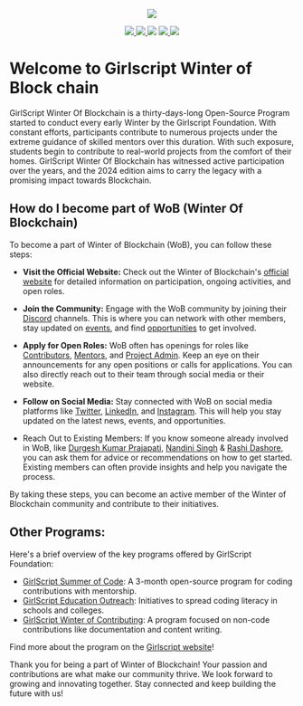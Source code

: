 <!--- ------------------------------------------------------------------------------------------------------------------------------------------------------ -->
<!--- -- Custom Designed Banner ---------------------------------------------------------------------------------------------------------------------------- -->
<!--- ------------------------------------------------------------------------------------------------------------------------------------------------------ -->

<p align="center"> 
<img src="https://github.com/user-attachments/assets/dff896c6-1014-414d-9dd3-e5823e2a4896" />
</p>

<!--- ------------------------------------------------------------------------------------------------------------------------------------------------------ -->
<!-------- Social media Links ----------------------------------------------------------------------------------------------------------------------------- -->
<!--- ------------------------------------------------------------------------------------------------------------------------------------------------------ -->

<p align="center"> 
<a href="#">
         <img src="https://img.shields.io/badge/LinkedIn-0077B5?style=for-the-badge&logo=linkedin&logoColor=white" />
</a>
<a href="#">
         <img src="https://img.shields.io/badge/Instagram-E4405F?style=for-the-badge&logo=instagram&logoColor=white" />
</a>

 <a href="#">
	<img src="https://img.shields.io/badge/Twitter%20-%231DA1F2.svg?&style=for-the-badge&logo=Twitter&logoColor=white"></a>
</a>

<a href="#">
	<img src="https://img.shields.io/badge/linktree-39E09B?style=for-the-badge&logo=linktree&logoColor=white" />
</a>

<a>
  <img src="https://img.shields.io/badge/Girlscript GitHub%20-%231DA1F2.svg?&style=for-the-badge&logo=GitHub&logoColor=white&color=grey">
</a>
</p>

<!--- ------------------------------------------------------------------------------------------------------------------------------------------------------ -->
<!--- ------- About Us ------- ----------------------------------------------------------------------------------------------------------------------------- -->
<!--- ------------------------------------------------------------------------------------------------------------------------------------------------------ -->

# Welcome to Girlscript Winter of Block chain

GirlScript Winter Of Blockchain is a thirty-days-long Open-Source Program started to conduct every early Winter by the Girlscript Foundation. With constant efforts, participants contribute to numerous projects under the extreme guidance of skilled mentors over this duration. With such exposure, students begin to contribute to real-world projects from the comfort of their homes. GirlScript Winter Of Blockchain has witnessed active participation over the years, and the 2024 edition aims to carry the legacy with a promising impact towards Blockchain.

<!--- ------------------------------------------------------------------------------------------------------------------------------------------------------ -->
<!--- -------  More Us ------- ----------------------------------------------------------------------------------------------------------------------------- -->
<!--- ------------------------------------------------------------------------------------------------------------------------------------------------------ -->

## How do I become part of WoB (Winter Of Blockchain)

To become a part of Winter of Blockchain (WoB), you can follow these steps:

- **Visit the Official Website:** Check out the Winter of Blockchain's [official website](https://gssoc.girlscript.tech/wob) for detailed information on participation, ongoing activities, and open roles.

- **Join the Community:** Engage with the WoB community by joining their [Discord](https://discord.gg/ShtbWyAe6m) channels. This is where you can network with other members, stay updated on [events](https://gssoc.girlscript.tech/wobEvents), and find [opportunities](https://linktr.ee/wob_girlscript) to get involved.

- **Apply for Open Roles:** WoB often has openings for roles like [Contributors](https://forms.gle/w71Vd1HJzDWSqVX36), [Mentors](https://forms.gle/T41fEt1RxYe4WJAd7), and [Project Admin](https://forms.gle/xZsJG9CpUWzqHZZQ9). Keep an eye on their announcements for any open positions or calls for applications. You can also directly reach out to their team through social media or their website.

- **Follow on Social Media:** Stay connected with WoB on social media platforms like [Twitter](https://x.com/WoB__girlscript), [LinkedIn](https://www.linkedin.com/company/winter-of-blockchains/), and [Instagram](https://www.instagram.com/wob__girlscript). This will help you stay updated on the latest news, events, and opportunities.

- Reach Out to Existing Members: If you know someone already involved in WoB, like [Durgesh Kumar Prajapati](https://www.linkedin.com/in/durgesh4993/), [Nandini Singh](https://www.linkedin.com/in/nandinisingh18/) & [Rashi Dashore](https://www.linkedin.com/in/rashi-dashore-27b14b248/), you can ask them for advice or recommendations on how to get started. Existing members can often provide insights and help you navigate the process.

By taking these steps, you can become an active member of the Winter of Blockchain community and contribute to their initiatives.

<!--- ------------------------------------------------------------------------------------------------------------------------------------------------------ -->
<!--- -- Other Programs ------ ----------------------------------------------------------------------------------------------------------------------------- -->
<!--- ------------------------------------------------------------------------------------------------------------------------------------------------------ -->

## Other Programs:
Here's a brief overview of the key programs offered by GirlScript Foundation:
- [GirlScript Summer of Code](https://gssoc.girlscript.tech/): A 3-month open-source program for coding contributions with mentorship.
- [GirlScript Education Outreach](https://eop.girlscript.tech/): Initiatives to spread coding literacy in schools and colleges.
- [GirlScript Winter of Contributing](https://gwoc.girlscript.tech/): A program focused on non-code contributions like documentation and content writing.
  
Find more about the program on the [Girlscript website](https://gssoc.girlscript.tech/)!

<!--- ------------------------------------------------------------------------------------------------------------------------------------------------------ -->
<!--- -- Thank You Msg  ------ ----------------------------------------------------------------------------------------------------------------------------- -->
<!--- ------------------------------------------------------------------------------------------------------------------------------------------------------ -->

Thank you for being a part of Winter of Blockchain! Your passion and contributions are what make our community thrive. We look forward to growing and innovating together. Stay connected and keep building the future with us!
